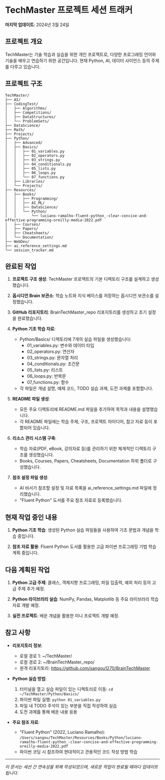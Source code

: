 # TechMaster 프로젝트 세션 트래커

**마지막 업데이트**: 2024년 3월 24일

## 프로젝트 개요

TechMaster는 기술 학습과 실습을 위한 개인 프로젝트로, 다양한 프로그래밍 언어와 기술을 배우고 연습하기 위한 공간입니다. 현재 Python, AI, 데이터 사이언스 등의 주제를 다루고 있습니다.

## 프로젝트 구조

```
TechMaster/
├── AI/
├── CodingTest/
│   ├── Algorithms/
│   ├── Competitions/
│   ├── DataStructures/
│   └── ProblemSets/
├── DataScience/
├── Math/
├── Projects/
├── Python/
│   ├── Advanced/
│   ├── Basics/
│   │   ├── 01_variables.py
│   │   ├── 02_operators.py
│   │   ├── 03_strings.py
│   │   ├── 04_conditionals.py
│   │   ├── 05_lists.py
│   │   ├── 06_loops.py
│   │   └── 07_functions.py
│   ├── Libraries/
│   └── Projects/
├── Resources/
│   ├── Books/
│   │   ├── Programming/
│   │   ├── AI_ML/
│   │   ├── DataScience/
│   │   └── Python/
│   │       └── luciano-ramalho-fluent-python_-clear-concise-and-effective-programming-oreilly-media-2022.pdf
│   ├── Courses/
│   ├── Papers/
│   ├── Cheatsheets/
│   └── Documentation/
├── WebDev/
├── ai_reference_settings.md
└── session_tracker.md
```

## 완료된 작업

1. **프로젝트 구조 생성**: TechMaster 프로젝트의 기본 디렉토리 구조를 설계하고 생성했습니다.
   
2. **옵시디언 Brain 보관소**: 학습 노트와 지식 베이스를 저장하는 옵시디언 보관소를 설정했습니다.

3. **GitHub 리포지토리**: BrainTechMaster_repo 리포지토리를 생성하고 초기 설정을 완료했습니다.

4. **Python 기초 학습 자료**: 
   - Python/Basics/ 디렉토리에 7개의 실습 파일을 생성했습니다:
     - 01_variables.py: 변수와 데이터 타입
     - 02_operators.py: 연산자
     - 03_strings.py: 문자열 처리
     - 04_conditionals.py: 조건문
     - 05_lists.py: 리스트
     - 06_loops.py: 반복문
     - 07_functions.py: 함수
   - 각 파일은 개념 설명, 예제 코드, TODO 실습 과제, 도전 과제를 포함합니다.

5. **README 파일 생성**:
   - 모든 주요 디렉토리에 README.md 파일을 추가하여 목적과 내용을 설명했습니다.
   - 각 README 파일에는 학습 주제, 구조, 프로젝트 아이디어, 참고 자료 등이 포함되어 있습니다.

6. **리소스 관리 시스템 구축**:
   - 학습 자료(PDF, eBook, 강의자료 등)를 관리하기 위한 체계적인 디렉토리 구조를 생성했습니다.
   - Books, Courses, Papers, Cheatsheets, Documentation 하위 폴더로 구성했습니다.

7. **참조 설정 파일 생성**:
   - AI 비서가 참조할 설정 및 자료 목록을 ai_reference_settings.md 파일에 정리했습니다.
   - "Fluent Python" 도서를 주요 참조 자료로 등록했습니다.

## 현재 작업 중인 내용

1. **Python 기초 학습**: 생성된 Python 실습 파일들을 사용하여 기초 문법과 개념을 학습 중입니다.

2. **참조 자료 활용**: Fluent Python 도서를 활용한 고급 파이썬 프로그래밍 기법 학습 계획 중입니다.

## 다음 계획된 작업

1. **Python 고급 주제**: 클래스, 객체지향 프로그래밍, 파일 입출력, 예외 처리 등의 고급 주제 추가 예정.

2. **Python 라이브러리 실습**: NumPy, Pandas, Matplotlib 등 주요 라이브러리 학습 자료 개발 예정.

3. **실전 프로젝트**: 배운 개념을 활용한 미니 프로젝트 개발 예정.

## 참고 사항

- **리포지토리 정보**: 
  - 로컬 경로 1: ~/TechMaster/
  - 로컬 경로 2: ~/BrainTechMaster_repo/
  - 원격 리포지토리: https://github.com/sangou1270/BrainTechMaster

- **Python 실습 방법**:
  1. 터미널을 열고 실습 파일이 있는 디렉토리로 이동: `cd ~/TechMaster/Python/Basics/`
  2. 파이썬 파일 실행: `python 01_variables.py`
  3. 파일 내 TODO 주석이 있는 부분을 직접 작성하여 실습
  4. 도전 과제를 통해 배운 내용 응용

- **주요 참조 자료**:
  - "Fluent Python" (2022, Luciano Ramalho): `/Users/sangou/TechMaster/Resources/Books/Python/luciano-ramalho-fluent-python_-clear-concise-and-effective-programming-oreilly-media-2022.pdf`
  - 파이썬 코딩 시 참조하여 현대적이고 관용적인 코드 작성 방법 학습

---

*이 문서는 세션 간 연속성을 위해 작성되었으며, 새로운 작업이 완료될 때마다 업데이트됩니다.*